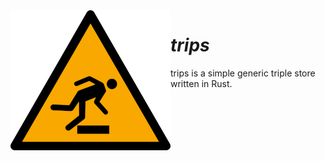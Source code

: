 <img src="ISO_7010_W007.svg.png" alt="A warning sign of a figure tripping over a box." align="left" />

# *trips*

trips is a simple generic triple store written in Rust.
